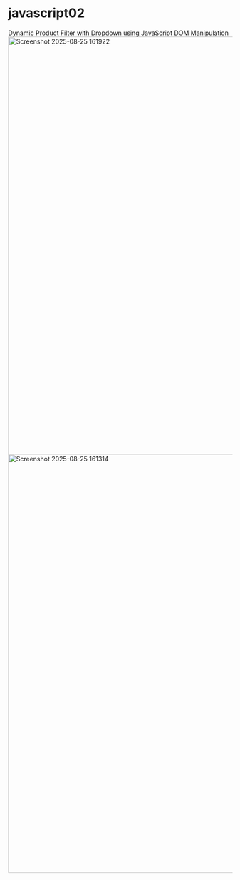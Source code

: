# javascript02
Dynamic Product Filter with Dropdown using JavaScript DOM Manipulation
<img width="1919" height="935" alt="Screenshot 2025-08-25 161922" src="https://github.com/user-attachments/assets/4dbe9577-2914-4236-aa30-4e767e7b316a" />
<img width="1918" height="938" alt="Screenshot 2025-08-25 161314" src="https://github.com/user-attachments/assets/ea1d5240-46f4-46a1-9250-62c6de39e334" />
